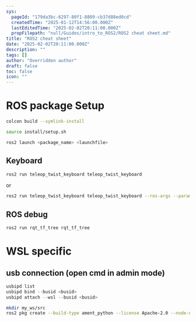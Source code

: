 ```yaml
---
sys:
  pageId: "179da3bc-6297-80f1-8809-cb37d88ed0cd"
  createdTime: "2025-01-12T14:56:00.000Z"
  lastEditedTime: "2025-02-02T20:11:00.000Z"
  propFilepath: "null/Guides/intro_to_ROS2/ROS2 cheat sheet.md"
title: "ROS2 cheat sheet"
date: "2025-02-02T20:11:00.000Z"
description: ""
tags: []
author: "Overridden author"
draft: false
toc: false
icon: ""
---
```


# ROS package Setup 

```bash
colcon build --symlink-install
```

```bash
source install/setup.sh
```

```bash
ros2 launch <package_name> <launchfile>
```

## Keyboard

```bash
ros2 run teleop_twist_keyboard teleop_twist_keyboard 
```

or

```bash
ros2 run teleop_twist_keyboard teleop_twist_keyboard --ros-args --params-file del.yaml
```

## ROS debug

```c
ros2 run rqt_tf_tree rqt_tf_tree
```

# WSL specific

## usb connection (open cmd in admin mode)

```powershell
usbipd list
usbipd bind --busid <busid>
usbipd attach --wsl --busid <busid>
```

```bash
mkdir my_ws/src
ros2 pkg create --build-type ament_python --license Apache-2.0 --node-name my_node my_package
```
